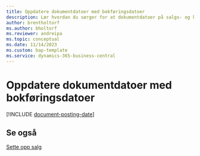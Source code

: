 ```yaml
---
title: Oppdatere dokumentdatoer med bokføringsdatoer
description: Lær hvordan du sørger for at dokumentdatoer på salgs- og kjøpsdokumenter samsvarer med bokføringsdatoene.
author: brentholtorf
ms.author: bholtorf
ms.reviewer: andreipa
ms.topic: conceptual
ms.date: 11/14/2023
ms.custom: bap-template
ms.service: dynamics-365-business-central
---
```

# Oppdatere dokumentdatoer med bokføringsdatoer

[!INCLUDE [document-posting-date](includes/document-posting-date.md)]

## Se også

[Sette opp salg](sales-setup-sales.md)